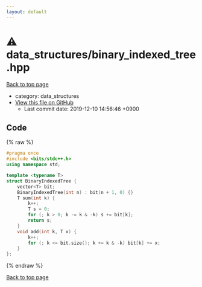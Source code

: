 ```yaml
---
layout: default
---
```


<!-- mathjax config similar to math.stackexchange -->
<script type="text/javascript" async
  src="https://cdnjs.cloudflare.com/ajax/libs/mathjax/2.7.5/MathJax.js?config=TeX-MML-AM_CHTML">
</script>
<script type="text/x-mathjax-config">
  MathJax.Hub.Config({
    TeX: { equationNumbers: { autoNumber: "AMS" }},
    tex2jax: {
      inlineMath: [ ['$','$'] ],
      processEscapes: true
    },
    "HTML-CSS": { matchFontHeight: false },
    displayAlign: "left",
    displayIndent: "2em"
  });
</script>

<script type="text/javascript" src="https://cdnjs.cloudflare.com/ajax/libs/jquery/3.4.1/jquery.min.js"></script>
<script src="https://cdn.jsdelivr.net/npm/jquery-balloon-js@1.1.2/jquery.balloon.min.js" integrity="sha256-ZEYs9VrgAeNuPvs15E39OsyOJaIkXEEt10fzxJ20+2I=" crossorigin="anonymous"></script>
<script type="text/javascript" src="../../assets/js/copy-button.js"></script>
<link rel="stylesheet" href="../../assets/css/copy-button.css" />


# :warning: data_structures/binary_indexed_tree.hpp
<a href="../../index.html">Back to top page</a>

* category: data_structures
* <a href="{{ site.github.repository_url }}/blob/master/data_structures/binary_indexed_tree.hpp">View this file on GitHub</a>
    - Last commit date: 2019-12-10 14:56:46 +0900




## Code
{% raw %}
```cpp
#pragma once
#include <bits/stdc++.h>
using namespace std;

template <typename T>
struct BinaryIndexedTree {
    vector<T> bit;
    BinaryIndexedTree(int n) : bit(n + 1, 0) {}
    T sum(int k) {
        k++;
        T s = 0;
        for (; k > 0; k -= k & -k) s += bit[k];
        return s;
    }
    void add(int k, T x) {
        k++;
        for (; k <= bit.size(); k += k & -k) bit[k] += x;
    }
};
```
{% endraw %}

<a href="../../index.html">Back to top page</a>

